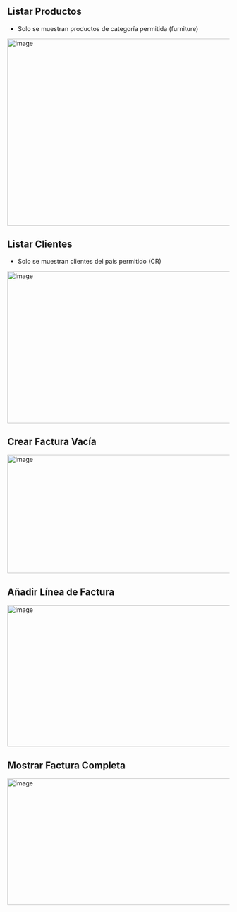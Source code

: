 ## Listar Productos
- Solo se muestran productos de categoría permitida (furniture)
<img width="1257" height="423" alt="image" src="https://github.com/user-attachments/assets/7a0e0ab8-654b-4585-a39c-64eb981d766d" />

## Listar Clientes
- Solo se muestran clientes del país permitido (CR)
<img width="1264" height="344" alt="image" src="https://github.com/user-attachments/assets/7392d736-4022-4913-a93b-478cb06c293f" />

## Crear Factura Vacía
<img width="1266" height="268" alt="image" src="https://github.com/user-attachments/assets/5f9c270c-7e76-4af7-ab7d-089b524d1efe" />

## Añadir Línea de Factura
<img width="1259" height="320" alt="image" src="https://github.com/user-attachments/assets/8e347599-3a54-4cd0-bed1-c5a5ef0b9442" />

## Mostrar Factura Completa
<img width="1258" height="286" alt="image" src="https://github.com/user-attachments/assets/bb638bca-25ad-4e2c-a841-482a8cefd2c9" />


